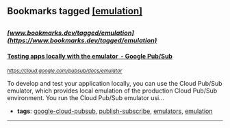 ## Bookmarks tagged [[emulation]](https://www.bookmarks.dev/search?q=[emulation])

_<sup><sup>[www.bookmarks.dev/tagged/emulation](https://www.bookmarks.dev/tagged/emulation)</sup></sup>_
---
#### [Testing apps locally with the emulator  - Google Pub/Sub](https://cloud.google.com/pubsub/docs/emulator)
_<sup>https://cloud.google.com/pubsub/docs/emulator</sup>_

To develop and test your application locally, you can use the Cloud Pub/Sub emulator, which provides local emulation of the production Cloud Pub/Sub environment. You run the Cloud Pub/Sub emulator usi...
* **tags**: [google-cloud-pubsub](../tagged/google-cloud-pubsub.md), [publish-subscribe](../tagged/publish-subscribe.md), [emulators](../tagged/emulators.md), [emulation](../tagged/emulation.md)
---
